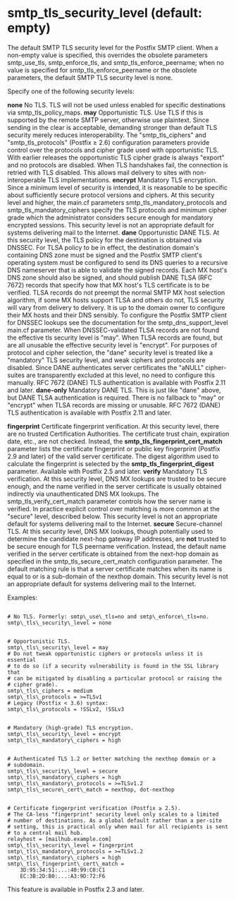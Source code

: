 # smtp_tls_security_level (default: empty)
 The default SMTP TLS security level for the Postfix SMTP client.
When a non-empty value is specified, this overrides the obsolete
parameters smtp\_use\_tls, smtp\_enforce\_tls, and smtp\_tls\_enforce\_peername;
when no value is specified for smtp\_tls\_enforce\_peername or the obsolete
parameters, the default SMTP TLS security level is
none. 


 Specify one of the following security levels: 



**none**
 No TLS. TLS will not be used unless enabled for specific
destinations via smtp\_tls\_policy\_maps. 
**may**
 Opportunistic TLS. Use TLS if this is supported by the remote
SMTP server, otherwise use plaintext. Since
sending in the clear is acceptable, demanding stronger than default TLS
security merely reduces interoperability.
The "smtp\_tls\_ciphers" and "smtp\_tls\_protocols" (Postfix ≥ 2.6)
configuration parameters provide control over the protocols and
cipher grade used with opportunistic TLS. With earlier releases the
opportunistic TLS cipher grade is always "export" and no protocols
are disabled.
When TLS handshakes fail, the connection is retried with TLS disabled.
This allows mail delivery to sites with non-interoperable TLS
implementations. 
**encrypt**
Mandatory TLS encryption. Since a minimum
level of security is intended, it is reasonable to be specific about
sufficiently secure protocol versions and ciphers. At this security level
and higher, the main.cf parameters smtp\_tls\_mandatory\_protocols and
smtp\_tls\_mandatory\_ciphers specify the TLS protocols and minimum
cipher grade which the administrator considers secure enough for
mandatory encrypted sessions. This security level is not an appropriate
default for systems delivering mail to the Internet. 
**dane**
Opportunistic DANE TLS. At this security level, the TLS policy
for the destination is obtained via DNSSEC. For TLSA policy to be
in effect, the destination domain's containing DNS zone must be
signed and the Postfix SMTP client's operating system must be
configured to send its DNS queries to a recursive DNS nameserver
that is able to validate the signed records. Each MX host's DNS
zone should also be signed, and should publish DANE TLSA (RFC 7672)
records that specify how that MX host's TLS certificate is to be
verified. TLSA records do not preempt the normal SMTP MX host
selection algorithm, if some MX hosts support TLSA and others do
not, TLS security will vary from delivery to delivery. It is up
to the domain owner to configure their MX hosts and their DNS
sensibly. To configure the Postfix SMTP client for DNSSEC lookups
see the documentation for the smtp\_dns\_support\_level main.cf
parameter. When DNSSEC-validated TLSA records are not found the
effective tls security level is "may". When TLSA records are found,
but are all unusable the effective security level is "encrypt". For
purposes of protocol and cipher selection, the "dane" security level
is treated like a "mandatory" TLS security level, and weak ciphers
and protocols are disabled. Since DANE authenticates server
certificates the "aNULL" cipher-suites are transparently excluded
at this level, no need to configure this manually. RFC 7672 (DANE)
TLS authentication is available with Postfix 2.11 and later. 
**dane-only**
Mandatory DANE TLS. This is just like "dane" above, but DANE
TLSA authentication is required. There is no fallback to "may" or
"encrypt" when TLSA records are missing or unusable. RFC 7672
(DANE) TLS authentication is available with Postfix 2.11 and later.

**fingerprint**
Certificate fingerprint verification.
At this security level, there are no trusted Certification Authorities.
The certificate trust chain, expiration date, etc., are
not checked. Instead, the **smtp\_tls\_fingerprint\_cert\_match**
parameter lists the certificate fingerprint or public key fingerprint
(Postfix 2.9 and later) of the valid server certificate. The digest
algorithm used to calculate the fingerprint is selected by the
**smtp\_tls\_fingerprint\_digest** parameter. Available with Postfix
2.5 and later. 
**verify**
Mandatory TLS verification. At this security
level, DNS MX lookups are trusted to be secure enough, and the name
verified in the server certificate is usually obtained indirectly
via unauthenticated DNS MX lookups. The smtp\_tls\_verify\_cert\_match
parameter controls how the server name is verified. In practice explicit
control over matching is more common at the "secure" level, described
below. This security level is not an appropriate default for systems
delivering mail to the Internet. 
**secure**
Secure-channel TLS. At this security level,
DNS MX lookups, though potentially used to determine the candidate
next-hop gateway IP addresses, are **not** trusted to be secure enough
for TLS peername verification. Instead, the default name verified in
the server certificate is obtained from the next-hop domain as specified
in the smtp\_tls\_secure\_cert\_match configuration parameter. The default
matching rule is that a server certificate matches when its name is equal
to or is a sub-domain of the nexthop domain. This security level is not
an appropriate default for systems delivering mail to the Internet. 


Examples:




```

# No TLS. Formerly: smtp\_use\_tls=no and smtp\_enforce\_tls=no.
smtp\_tls\_security\_level = none

```


```

# Opportunistic TLS.
smtp\_tls\_security\_level = may
# Do not tweak opportunistic ciphers or protocols unless it is essential
# to do so (if a security vulnerability is found in the SSL library that
# can be mitigated by disabling a particular protocol or raising the
# cipher grade).
smtp\_tls\_ciphers = medium
smtp\_tls\_protocols = >=TLSv1
# Legacy (Postfix < 3.6) syntax:
smtp\_tls\_protocols = !SSLv2, !SSLv3

```


```

# Mandatory (high-grade) TLS encryption.
smtp\_tls\_security\_level = encrypt
smtp\_tls\_mandatory\_ciphers = high

```


```

# Authenticated TLS 1.2 or better matching the nexthop domain or a
# subdomain.
smtp\_tls\_security\_level = secure
smtp\_tls\_mandatory\_ciphers = high
smtp\_tls\_mandatory\_protocols = >=TLSv1.2
smtp\_tls\_secure\_cert\_match = nexthop, dot-nexthop

```


```

# Certificate fingerprint verification (Postfix ≥ 2.5).
# The CA-less "fingerprint" security level only scales to a limited
# number of destinations. As a global default rather than a per-site
# setting, this is practical only when mail for all recipients is sent
# to a central mail hub.
relayhost = [mailhub.example.com]
smtp\_tls\_security\_level = fingerprint
smtp\_tls\_mandatory\_protocols = >=TLSv1.2
smtp\_tls\_mandatory\_ciphers = high
smtp\_tls\_fingerprint\_cert\_match =
    3D:95:34:51:...:40:99:C0:C1
    EC:3B:2D:B0:...:A3:9D:72:F6

```

 This feature is available in Postfix 2.3 and later. 


